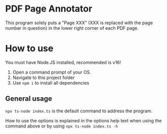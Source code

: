 # PDF Page Annotator

This program solely puts a "Page XXX" (XXX is replaced with the page number in question) in the lower right corner of each PDF page.

# How to use

You must have Node.JS installed, recommended is v16!

1. Open a command prompt of your OS.
2. Navigate to this project folder
3. Use `npm i` to install all dependencies


## General usage
`npx ts-node index.ts` is the default command to address the program.

How to use the options is explained in the options help text when using the command above or by using `npx ts-node index.ts -h`
